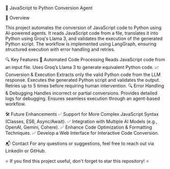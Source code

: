 📜 JavaScript to Python Conversion Agent

📌 Overview

This project automates the conversion of JavaScript code to Python using AI-powered agents. It reads JavaScript code from a file, translates it into Python using Groq's Llama 3, and validates the execution of the generated Python script. The workflow is implemented using LangGraph, ensuring structured execution with error handling and retries.

🔍 Key Features
🚀 Automated Code Processing
Reads JavaScript code from an input file.
Uses Groq’s Llama 3 to generate equivalent Python code.
📈 Conversion & Execution
Extracts only the valid Python code from the LLM response.
Executes the generated Python script and validates the output.
Retries up to 5 times before requiring human intervention.
🔍 Error Handling & Debugging
Handles incorrect or partial conversions.
Provides detailed logs for debugging.
Ensures seamless execution through an agent-based workflow.

🛠 Future Enhancements
✅ Support for More Complex JavaScript Syntax (Classes, ES6, Async/Await).
✅ Integration with Multiple AI Models (e.g., OpenAI, Gemini, Cohere).
✅ Enhance Code Optimization & Formatting Techniques.
✅ Develop a Web Interface for Interactive Code Conversion.

📬 Contact
For any questions or suggestions, feel free to reach out via LinkedIn or GitHub.

⭐ If you find this project useful, don't forget to star this repository! ⭐
